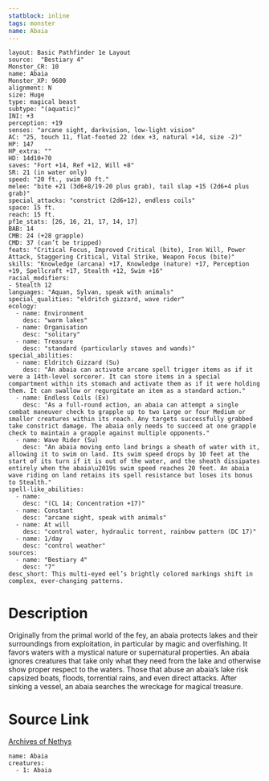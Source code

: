 ```yaml
---
statblock: inline
tags: monster
name: Abaia
---
```

```statblock
layout: Basic Pathfinder 1e Layout
source:  "Bestiary 4"
Monster_CR: 10
name: Abaia
Monster_XP: 9600
alignment: N
size: Huge
type: magical beast
subtype: "(aquatic)"
INI: +3
perception: +19
senses: "arcane sight, darkvision, low-light vision"
AC: "25, touch 11, flat-footed 22 (dex +3, natural +14, size -2)"
HP: 147
HP_extra: ""
HD: 14d10+70
saves: "Fort +14, Ref +12, Will +8"
SR: 21 (in water only)
speed: "20 ft., swim 80 ft."
melee: "bite +21 (3d6+8/19-20 plus grab), tail slap +15 (2d6+4 plus grab)"
special_attacks: "constrict (2d6+12), endless coils"
space: 15 ft.
reach: 15 ft.
pf1e_stats: [26, 16, 21, 17, 14, 17]
BAB: 14
CMB: 24 (+28 grapple)
CMD: 37 (can’t be tripped)
feats: "Critical Focus, Improved Critical (bite), Iron Will, Power Attack, Staggering Critical, Vital Strike, Weapon Focus (bite)"
skills: "Knowledge (arcana) +17, Knowledge (nature) +17, Perception +19, Spellcraft +17, Stealth +12, Swim +16"
racial_modifiers:
- Stealth 12
languages: "Aquan, Sylvan, speak with animals"
special_qualities: "eldritch gizzard, wave rider"
ecology:
  - name: Environment
    desc: "warm lakes"
  - name: Organisation
    desc: "solitary"
  - name: Treasure
    desc: "standard (particularly staves and wands)"
special_abilities:
  - name: Eldritch Gizzard (Su)
    desc: "An abaia can activate arcane spell trigger items as if it were a 14th-level sorcerer. It can store items in a special compartment within its stomach and activate them as if it were holding them. It can swallow or regurgitate an item as a standard action."
  - name: Endless Coils (Ex)
    desc: "As a full-round action, an abaia can attempt a single combat maneuver check to grapple up to two Large or four Medium or smaller creatures within its reach. Any targets successfully grabbed take constrict damage. The abaia only needs to succeed at one grapple check to maintain a grapple against multiple opponents."
  - name: Wave Rider (Su)
    desc: "An abaia moving onto land brings a sheath of water with it, allowing it to swim on land. Its swim speed drops by 10 feet at the start of its turn if it is out of the water, and the sheath dissipates entirely when the abaia\u2019s swim speed reaches 20 feet. An abaia wave riding on land retains its spell resistance but loses its bonus to Stealth."
spell-like_abilities:
  - name:
    desc: "(CL 14; Concentration +17)"
  - name: Constant
    desc: "arcane sight, speak with animals"
  - name: At will
    desc: "control water, hydraulic torrent, rainbow pattern (DC 17)"
  - name: 1/day
    desc: "control weather"
sources:
  - name: "Bestiary 4"
    desc: "7"
desc_short: This multi-eyed eel’s brightly colored markings shift in complex, ever-changing patterns.
```
# Description
Originally from the primal world of the fey, an abaia protects lakes and their surroundings from exploitation, in particular by magic and overfishing. It favors waters with a mystical nature or supernatural properties. An abaia ignores creatures that take only what they need from the lake and otherwise show proper respect to the waters. Those that abuse an abaia’s lake risk capsized boats, floods, torrential rains, and even direct attacks. After sinking a vessel, an abaia searches the wreckage for magical treasure.
# Source Link
[Archives of Nethys](https://aonprd.com/MonsterDisplay.aspx?ItemName=Abaia)
```encounter-table
name: Abaia
creatures:
  - 1: Abaia
```
